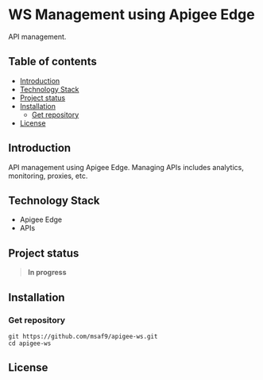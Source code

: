 <h1> WS Management using Apigee Edge </h1>
API management.

<h2>Table of contents</h2>

- [Introduction](#introduction)
- [Technology Stack](#technology-stack)
- [Project status](#project-status)
- [Installation](#installation)
  - [Get repository](#get-repository)
- [License](#license)

## Introduction

API management using Apigee Edge. Managing APIs includes analytics, monitoring, proxies, etc.

## Technology Stack

- Apigee Edge
- APIs

## Project status

> **In progress**

## Installation

### Get repository

```git
git https://github.com/msaf9/apigee-ws.git
cd apigee-ws
```

## License
